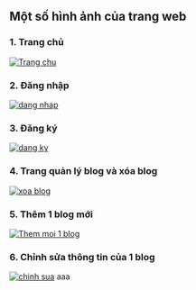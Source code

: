 ﻿<h2>Một số hình ảnh của trang web</h2>
<h3>1. Trang chủ</h3>
<a href="http://upanhviet.net/?pt=YXB5" title="Trang chu" ><img src="http://upanhviet.net/?dt=YXB5" alt="Trang chu" /></a>
<h3>2. Đăng nhập</h3>
<a href="http://upanhviet.net/?pt=9KXN" title="dang nhap" ><img src="http://upanhviet.net/?dt=9KXN" alt="dang nhap" /></a>
<h3>3. Đăng ký</h3>
<a href="http://upanhviet.net/?pt=G2ZJ" title="dang ky" ><img src="http://upanhviet.net/?dt=G2ZJ" alt="dang ky" /></a>
<h3>4. Trang quản lý blog và xóa blog</h3>
<a href="http://upanhviet.net/?pt=CIH5" title="xoa blog" ><img src="http://upanhviet.net/?dt=CIH5" alt="xoa blog" /></a>
<h3>5. Thêm 1 blog mới</h3>
<a href="http://upanhviet.net/?pt=M9RT" title="Them moi 1 blog" ><img src="http://upanhviet.net/?dt=M9RT" alt="Them moi 1 blog" /></a>
<h3>6. Chỉnh sửa thông tin của 1 blog</h3>
<a href="http://upanhviet.net/?pt=M6P5" title="chinh sua" ><img src="http://upanhviet.net/?dt=M6P5" alt="chinh sua" /></a>
aaa
